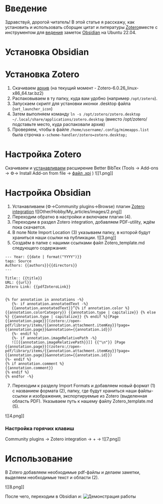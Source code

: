 # Введение
Здравствуй, дорогой читатель! В этой статье я расскажу, как установить и использовать сборщик цитат и литературы [Zotero](https://www.zotero.org/)вместе с инструментом для [ведения](https://habr.com/ru/articles/710508/) заметок [Obsidian](https://obsidian.md/) на Ubuntu 22.04.

# Установка Obsidian
# Установка Zotero
1. Скачиваем [архив](https://www.zotero.org/download/)  (на текущий момент - Zotero-6.0.26_linux-x86_64.tar.bz2)
2. Распаковываем в ту папку, куда вам удобно (например `/opt/zotero`). 
3. Запускаем скрипт для установки иконки .desktop файла (`set_launcher_icon`)
4. Затем выполняем команду `ln -s /opt/zotero/zotero.desktop ~/.local/share/applications/zotero.desktop` (вместо /opt/zotero/ подставьте место, куда распаковали архив)
5. Проверяем, чтобы в файле `/home/username/.config/mimeapps.list` была строчка `x-scheme-handler/zotero=zotero.desktop;`
# Настройка Zotero

Скачиваем  и [устанавливаем](https://retorque.re/zotero-better-bibtex/installation/) расширение Better BibTex (Tools -> Add-ons -> ⚙️-> Install Add-on from file -> [файл .xpi](https://github.com/retorquere/zotero-better-bibtex/releases/tag/v6.7.116) ) 
![[1.png]]

# Настройка Obsidian

1. Устанавливаем (⚙️->Community plugins->Browse) плагин [Zotero integration](https://github.com/mgmeyers/obsidian-zotero-integration) 
![[Other/Hobby/My_articles/images/2.png]]
2. Переходим обратно в настройки и включаем плагин (4).
3. Переходим в раздел Zotero integration, добавляем PDF-utility, ждём пока скачается.
4. В поле Note Import  Location (3) указываем папку, в которой будут храниться наши ссылки на публикации.
 ![[3.png]]
 5. Создаём в папке с нашими ссылками файл Zotero_template.md следующего содержания: 
 ```
 --- Year: {{date | format("YYYY")}}
tags: Source 
Authors: {{authors}}{{directors}}
---

Title:: {{title}}
URL: {{url}}
Zotero Link: {{pdfZoteroLink}}


{% for annotation in annotations -%} 
    {%- if annotation.annotatedText -%} 
    {{annotation.annotatedText}}”{% if annotation.color %} {{annotation.colorCategory}} {{annotation.type | capitalize}} {% else %} {{annotation.type | capitalize}} {% endif %}[Page {{annotation.page}}](zotero://open-pdf/library/items/{{annotation.attachment.itemKey}}?page={{annotation.page}}&annotation={{annotation.id}}) 
    {%- endif %} 
    {%- if annotation.imageRelativePath -%}
    ![[{{annotation.imageRelativePath}}]] {{"\n"}} [Page {{annotation.page}}](zotero://open-pdf/library/items/{{annotation.attachment.itemKey}}?page={{annotation.page}}&annotation={{annotation.id}}) 
{%- endif %} 
{% if annotation.comment %} 
{{annotation.comment}} 
{% endif %} 
{% endfor -%}

```
 7. Переходим к разделу Import Formats и добавляем новый формат (1) с названием формата (2), папку, где будут храниться наши файлы-ссылки и изображения, экспортируемые из Zotero (выделенная область PDF).  Указываем путь к нашему файлу Zotero_template.md (5).

![[4.png]]
### Настройка горячих клавиш
Community plugins -> Zotero integration -> + ->
![[7.png]]
# Использование
В Zotero добавляем необходимые pdf-файлы и делаем заметки, выделяем необходимые текст и  области (2).

![[8.png]]


После  чего, переходим в Obsidian и:
![Демонстрация работы](https://www.youtube.com/watch?v=zHUKgPBUC-w)

